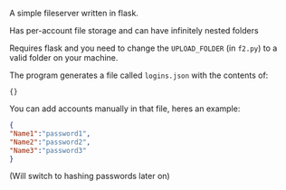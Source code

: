 A simple fileserver written in flask. 

Has per-account file storage and can have infinitely nested folders

Requires flask and you need to change the `UPLOAD_FOLDER` (in `f2.py`) to a valid folder on your machine.

The program generates a file called `logins.json` with the contents of:
```
{}
```
You can add accounts manually in that file, heres an example:
```json
{
"Name1":"password1",
"Name2":"password2",
"Name3":"password3"
}
```
(Will switch to hashing passwords later on)